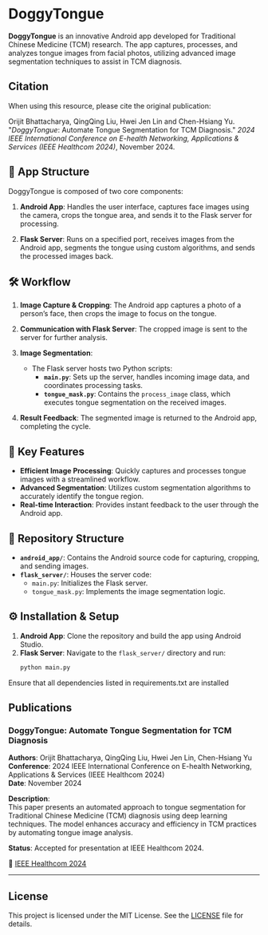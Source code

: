 # DoggyTongue

**DoggyTongue** is an innovative Android app developed for Traditional Chinese Medicine (TCM) research. The app captures, processes, and analyzes tongue images from facial photos, utilizing advanced image segmentation techniques to assist in TCM diagnosis.

## Citation
When using this resource, please cite the original publication: 

Orijit Bhattacharya, QingQing Liu, Hwei Jen Lin and Chen-Hsiang Yu. "_DoggyTongue_: Automate Tongue Segmentation for TCM Diagnosis." _2024 IEEE International Conference on E-health Networking, Applications & Services (IEEE Healthcom 2024)_, November 2024.

## 📱 App Structure

DoggyTongue is composed of two core components:

1. **Android App**: Handles the user interface, captures face images using the camera, crops the tongue area, and sends it to the Flask server for processing.

2. **Flask Server**: Runs on a specified port, receives images from the Android app, segments the tongue using custom algorithms, and sends the processed images back.

## 🛠️ Workflow

1. **Image Capture & Cropping**: The Android app captures a photo of a person’s face, then crops the image to focus on the tongue.

2. **Communication with Flask Server**: The cropped image is sent to the server for further analysis.

3. **Image Segmentation**:
   - The Flask server hosts two Python scripts:
     - **`main.py`**: Sets up the server, handles incoming image data, and coordinates processing tasks.
     - **`tongue_mask.py`**: Contains the `process_image` class, which executes tongue segmentation on the received images.

4. **Result Feedback**: The segmented image is returned to the Android app, completing the cycle.

## 🚀 Key Features

- **Efficient Image Processing**: Quickly captures and processes tongue images with a streamlined workflow.
- **Advanced Segmentation**: Utilizes custom segmentation algorithms to accurately identify the tongue region.
- **Real-time Interaction**: Provides instant feedback to the user through the Android app.

## 📂 Repository Structure

- **`android_app/`**: Contains the Android source code for capturing, cropping, and sending images.
- **`flask_server/`**: Houses the server code:
  - `main.py`: Initializes the Flask server.
  - `tongue_mask.py`: Implements the image segmentation logic.

## ⚙️ Installation & Setup

1. **Android App**: Clone the repository and build the app using Android Studio.
2. **Flask Server**: Navigate to the `flask_server/` directory and run:
   ```bash
   python main.py
Ensure that all dependencies listed in requirements.txt are installed

## Publications
### DoggyTongue: Automate Tongue Segmentation for TCM Diagnosis
**Authors**: Orijit Bhattacharya, QingQing Liu, Hwei Jen Lin, Chen-Hsiang Yu  
**Conference**: 2024 IEEE International Conference on E-health Networking, Applications & Services (IEEE Healthcom 2024)  
**Date**: November 2024  

**Description**:  
This paper presents an automated approach to tongue segmentation for Traditional Chinese Medicine (TCM) diagnosis using deep learning techniques. The model enhances accuracy and efficiency in TCM practices by automating tongue image analysis.

**Status**: Accepted for presentation at IEEE Healthcom 2024.  

📄 [IEEE Healthcom 2024](https://www.ieee-healthcom.org/)  

---

## License
This project is licensed under the MIT License. See the [LICENSE](LICENSE) file for details.  